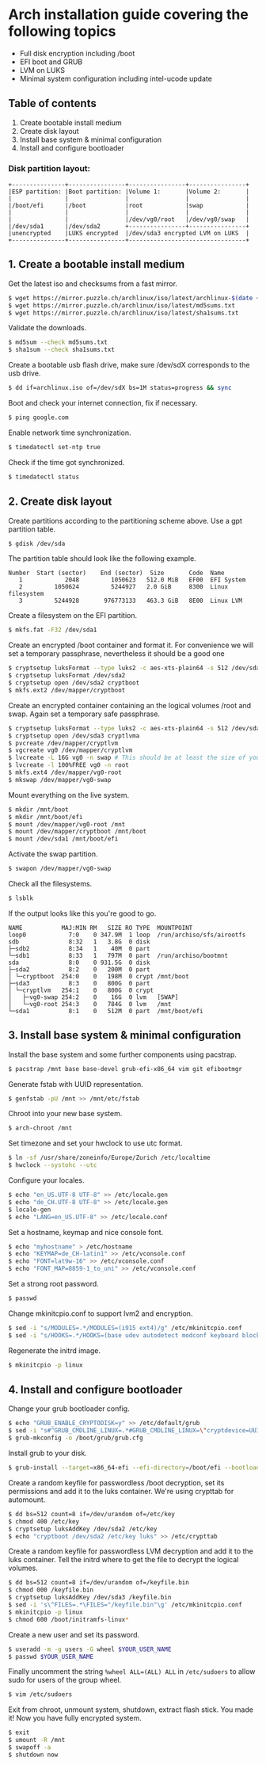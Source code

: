 # Arch installation guide covering the following topics
* Full disk encryption including /boot
* EFI boot and GRUB
* LVM on LUKS
* Minimal system configuration including intel-ucode update

## Table of contents
1. Create bootable install medium
2. Create disk layout
3. Install base system & minimal configuration
4. Install and configure bootloader

### Disk partition layout:
```
+---------------+----------------+----------------+----------------+
|ESP partition: |Boot partition: |Volume 1:       |Volume 2:       |
|               |                |                |                |
|/boot/efi      |/boot           |root            |swap            |
|               |                |                |                |
|               |                |/dev/vg0/root   |/dev/vg0/swap   |
|/dev/sda1      |/dev/sda2       +----------------+----------------+
|unencrypted    |LUKS encrypted  |/dev/sda3 encrypted LVM on LUKS  |
+---------------+----------------+---------------------------------+
```
## 1. Create a bootable install medium

Get the latest iso and checksums from a fast mirror. 
```bash
$ wget https://mirror.puzzle.ch/archlinux/iso/latest/archlinux-$(date +%Y.%m.%d)-x86_64.iso archlinux.iso
$ wget https://mirror.puzzle.ch/archlinux/iso/latest/md5sums.txt
$ wget https://mirror.puzzle.ch/archlinux/iso/latest/sha1sums.txt
```

Validate the downloads.
```bash
$ md5sum --check md5sums.txt
$ sha1sum --check sha1sums.txt
```

Create a bootable usb flash drive, make sure /dev/sdX corresponds to the usb drive.
```bash
$ dd if=archlinux.iso of=/dev/sdX bs=1M status=progress && sync
```

Boot and check your internet connection, fix if necessary.
```bash
$ ping google.com
```

Enable network time synchronization.
```bash
$ timedatectl set-ntp true
```

Check if the time got synchronized.
```bash
$ timedatectl status
```

## 2. Create disk layout
Create partitions according to the partitioning scheme above. Use a gpt
partition table.
```bash
$ gdisk /dev/sda
```

The partition table should look like the following example.
```
Number  Start (sector)    End (sector)  Size       Code  Name
   1            2048         1050623   512.0 MiB   EF00  EFI System
   2         1050624         5244927   2.0 GiB     8300  Linux filesystem
   3         5244928       976773133   463.3 GiB   8E00  Linux LVM
```

Create a filesystem on the EFI partition.
```bash
$ mkfs.fat -F32 /dev/sda1
```

Create an encrypted /boot container and format it. For convenience we will set a temporary passphrase, nevertheless it should be a good one
```bash
$ cryptsetup luksFormat --type luks2 -c aes-xts-plain64 -s 512 /dev/sda2
$ cryptsetup luksFormat /dev/sda2
$ cryptsetup open /dev/sda2 cryptboot
$ mkfs.ext2 /dev/mapper/cryptboot
```

Create an encrypted container containing an the logical volumes /root and swap. Again set a temporary safe passphrase.
```bash
$ cryptsetup luksFormat --type luks2 -c aes-xts-plain64 -s 512 /dev/sda3
$ cryptsetup open /dev/sda3 cryptlvma
$ pvcreate /dev/mapper/cryptlvm
$ vgcreate vg0 /dev/mapper/cryptlvm
$ lvcreate -L 16G vg0 -n swap # This should be at least the size of your RAM if you want hybernation to work
$ lvcreate -l 100%FREE vg0 -n root
$ mkfs.ext4 /dev/mapper/vg0-root
$ mkswap /dev/mapper/vg0-swap
```

Mount everything on the live system.
```bash
$ mkdir /mnt/boot
$ mkdir /mnt/boot/efi
$ mount /dev/mapper/vg0-root /mnt
$ mount /dev/mapper/cryptboot /mnt/boot
$ mount /dev/sda1 /mnt/boot/efi
```

Activate the swap partition.
```bash
$ swapon /dev/mapper/vg0-swap
```

Check all the filesystems.
```bash
$ lsblk
```

If the output looks like this you're good to go.
```
NAME           MAJ:MIN RM   SIZE RO TYPE  MOUNTPOINT
loop0            7:0    0 347.9M  1 loop  /run/archiso/sfs/airootfs
sdb              8:32   1   3.8G  0 disk  
├─sdb2           8:34   1    40M  0 part  
└─sdb1           8:33   1   797M  0 part  /run/archiso/bootmnt
sda              8:0    0 931.5G  0 disk  
├─sda2           8:2    0   200M  0 part  
│ └─cryptboot  254:0    0   198M  0 crypt /mnt/boot
├─sda3           8:3    0   800G  0 part  
│ └─cryptlvm   254:1    0   800G  0 crypt 
│   ├─vg0-swap 254:2    0    16G  0 lvm   [SWAP]
│   └─vg0-root 254:3    0   784G  0 lvm   /mnt
└─sda1           8:1    0   512M  0 part  /mnt/boot/efi
```

## 3. Install base system & minimal configuration

Install the base system and some further components using pacstrap.
```bash
$ pacstrap /mnt base base-devel grub-efi-x86_64 vim git efibootmgr
```

Generate fstab with UUID representation.
```bash
$ genfstab -pU /mnt >> /mnt/etc/fstab
```

Chroot into your new base system.
```bash
$ arch-chroot /mnt
```

Set timezone and set your hwclock to use utc format.
```bash
$ ln -sf /usr/share/zoneinfo/Europe/Zurich /etc/localtime
$ hwclock --systohc --utc
```

Configure your locales.
```bash
$ echo "en_US.UTF-8 UTF-8" >> /etc/locale.gen
$ echo "de_CH.UTF-8 UTF-8" >> /etc/locale.gen
$ locale-gen
$ echo "LANG=en_US.UTF-8" >> /etc/locale.conf
```

Set a hostname, keymap and nice console font.
```bash
$ echo "myhostname" > /etc/hostname
$ echo "KEYMAP=de_CH-latin1" >> /etc/vconsole.conf
$ echo "FONT=lat9w-16" >> /etc/vconsole.conf
$ echo "FONT_MAP=8859-1_to_uni" >> /etc/vconsole.conf
```

Set a strong root password.
```bash
$ passwd
```

Change mkinitcpio.conf to support lvm2 and encryption.
```bash
$ sed -i "s/MODULES=.*/MODULES=(i915 ext4)/g" /etc/mkinitcpio.conf
$ sed -i "s/HOOKS=.*/HOOKS=(base udev autodetect modconf keyboard block keymap encrypt lvm2 resume filesystems keyboard fsck shutdown)/g" /etc/mkinitcpio.conf
```

Regenerate the initrd image.
```bash
$ mkinitcpio -p linux
```

## 4. Install and configure bootloader
Change your grub bootloader config.
```bash
$ echo "GRUB_ENABLE_CRYPTODISK=y" >> /etc/default/grub
$ sed -i "s#^GRUB_CMDLINE_LINUX=.*#GRUB_CMDLINE_LINUX=\"cryptdevice=UUID=$(blkid /dev/sda3 -s UUID -o value):lvm resume=/dev/mapper/vg0-swap quiet splash\"#g" /etc/default/grub
$ grub-mkconfig -o /boot/grub/grub.cfg
```

Install grub to your disk.
```bash
$ grub-install --target=x86_64-efi --efi-directory=/boot/efi --bootloader-id=ArchLinux
```

Create a random keyfile for passwordless /boot decryption, set its permissions
and add it to the luks container. We're using crypttab for automount.
```bash
$ dd bs=512 count=8 if=/dev/urandom of=/etc/key
$ chmod 400 /etc/key
$ cryptsetup luksAddKey /dev/sda2 /etc/key
$ echo "cryptboot /dev/sda2 /etc/key luks" >> /etc/crypttab
```

Create a random keyfile for passwordless LVM decryption and add it to the luks
container. Tell the initrd where to get the file to decrypt the logical
volumes.
```bash
$ dd bs=512 count=8 if=/dev/urandom of=/keyfile.bin
$ chmod 000 /keyfile.bin
$ cryptsetup luksAddKey /dev/sda3 /keyfile.bin
$ sed -i 's\^FILES=.*\FILES="/keyfile.bin"\g' /etc/mkinitcpio.conf
$ mkinitcpio -p linux
$ chmod 600 /boot/initramfs-linux*
```

Create a new user and set its password.
```bash
$ useradd -m -g users -G wheel $YOUR_USER_NAME
$ passwd $YOUR_USER_NAME
```

Finally uncomment the string `%wheel ALL=(ALL) ALL` in `/etc/sudoers` to allow sudo for users of the group wheel.
```bash
$ vim /etc/sudoers
```

Exit from chroot, unmount system, shutdown, extract flash stick. You made it! Now you have fully encrypted system.
```bash
$ exit
$ umount -R /mnt
$ swapoff -a
$ shutdown now
```
